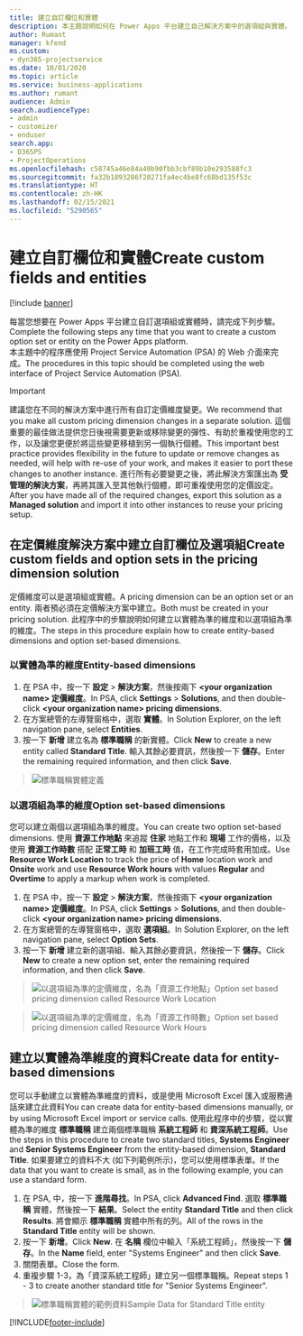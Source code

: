 ```yaml
---
title: 建立自訂欄位和實體
description: 本主題說明如何在 Power Apps 平台建立自己解決方案中的選項組與實體。
author: Rumant
manager: kfend
ms.custom:
- dyn365-projectservice
ms.date: 10/01/2020
ms.topic: article
ms.service: business-applications
ms.author: rumant
audience: Admin
search.audienceType:
- admin
- customizer
- enduser
search.app:
- D365PS
- ProjectOperations
ms.openlocfilehash: c58745a46e84a40b90fbb3cbf89b10e293588fc3
ms.sourcegitcommit: fa32b1893286f20271fa4ec4be8fc68bd135f53c
ms.translationtype: HT
ms.contentlocale: zh-HK
ms.lasthandoff: 02/15/2021
ms.locfileid: "5290565"
---
```

# <a name="create-custom-fields-and-entities"></a><span data-ttu-id="7141a-103">建立自訂欄位和實體</span><span class="sxs-lookup"><span data-stu-id="7141a-103">Create custom fields and entities</span></span> 

[!include [banner](../includes/psa-now-project-operations.md)]

<span data-ttu-id="7141a-104">每當您想要在 Power Apps 平台建立自訂選項組或實體時，請完成下列步驟。</span><span class="sxs-lookup"><span data-stu-id="7141a-104">Complete the following steps any time that you want to create a custom option set or entity on the Power Apps platform.</span></span>  
<span data-ttu-id="7141a-105">本主題中的程序應使用 Project Service Automation (PSA) 的 Web 介面來完成。</span><span class="sxs-lookup"><span data-stu-id="7141a-105">The procedures in this topic should be completed using the web interface of Project Service Automation (PSA).</span></span>

> [!IMPORTANT]
> <span data-ttu-id="7141a-106">建議您在不同的解決方案中進行所有自訂定價維度變更。</span><span class="sxs-lookup"><span data-stu-id="7141a-106">We recommend that you make all custom pricing dimension changes in a separate solution.</span></span> <span data-ttu-id="7141a-107">這個重要的最佳做法提供您日後視需要更新或移除變更的彈性、有助於重複使用您的工作，以及讓您更便於將這些變更移植到另一個執行個體。</span><span class="sxs-lookup"><span data-stu-id="7141a-107">This important best practice provides flexibility in the future to update or remove changes as needed, will help with re-use of your work, and makes it easier to port these changes to another instance.</span></span> <span data-ttu-id="7141a-108">進行所有必要變更之後，將此解決方案匯出為 **受管理的解決方案**，再將其匯入至其他執行個體，即可重複使用您的定價設定。</span><span class="sxs-lookup"><span data-stu-id="7141a-108">After you have made all of the required changes, export this solution as a **Managed solution** and import it into other instances to reuse your pricing setup.</span></span>

  
## <a name="create-custom-fields-and-option-sets-in-the-pricing-dimension-solution"></a><span data-ttu-id="7141a-109">在定價維度解決方案中建立自訂欄位及選項組</span><span class="sxs-lookup"><span data-stu-id="7141a-109">Create custom fields and option sets in the pricing dimension solution</span></span>

<span data-ttu-id="7141a-110">定價維度可以是選項組或實體。</span><span class="sxs-lookup"><span data-stu-id="7141a-110">A pricing dimension can be an option set or an entity.</span></span> <span data-ttu-id="7141a-111">兩者預必須在定價解決方案中建立。</span><span class="sxs-lookup"><span data-stu-id="7141a-111">Both must be created in your pricing solution.</span></span> <span data-ttu-id="7141a-112">此程序中的步驟說明如何建立以實體為準的維度和以選項組為準的維度。</span><span class="sxs-lookup"><span data-stu-id="7141a-112">The steps in this procedure explain how to create entity-based dimensions and option set-based dimensions.</span></span>

### <a name="entity-based-dimensions"></a><span data-ttu-id="7141a-113">以實體為準的維度</span><span class="sxs-lookup"><span data-stu-id="7141a-113">Entity-based dimensions</span></span>

1. <span data-ttu-id="7141a-114">在 PSA 中，按一下 **設定** > **解決方案**，然後按兩下 **\<your organization name> 定價維度**。</span><span class="sxs-lookup"><span data-stu-id="7141a-114">In PSA, click **Settings** > **Solutions**, and then double-click **\<your organization name> pricing dimensions**.</span></span>
2. <span data-ttu-id="7141a-115">在方案總管的左導覽窗格中，選取 **實體**。</span><span class="sxs-lookup"><span data-stu-id="7141a-115">In Solution Explorer, on the left navigation pane, select **Entities**.</span></span>
3. <span data-ttu-id="7141a-116">按一下 **新增** 建立名為 **標準職稱** 的新實體。</span><span class="sxs-lookup"><span data-stu-id="7141a-116">Click **New** to create a new entity called **Standard Title**.</span></span> <span data-ttu-id="7141a-117">輸入其餘必要資訊，然後按一下 **儲存**。</span><span class="sxs-lookup"><span data-stu-id="7141a-117">Enter the remaining required information, and then click **Save**.</span></span>

> ![標準職稱實體定義](media/Standard-Title-entity-definition.png)


### <a name="option-set-based-dimensions"></a><span data-ttu-id="7141a-119">以選項組為準的維度</span><span class="sxs-lookup"><span data-stu-id="7141a-119">Option set-based dimensions</span></span> 
<span data-ttu-id="7141a-120">您可以建立兩個以選項組為準的維度。</span><span class="sxs-lookup"><span data-stu-id="7141a-120">You can create two option set-based dimensions.</span></span> <span data-ttu-id="7141a-121">使用 **資源工作地點** 來追蹤 **住家** 地點工作和 **現場** 工作的價格，以及使用 **資源工作時數** 搭配 **正常工時** 和 **加班工時** 值，在工作完成時套用加成。</span><span class="sxs-lookup"><span data-stu-id="7141a-121">Use **Resource Work Location** to track the price of **Home** location work and **Onsite** work and use **Resource Work hours** with values **Regular** and **Overtime** to apply a markup when work is completed.</span></span>


1. <span data-ttu-id="7141a-122">在 PSA 中，按一下 **設定** > **解決方案**，然後按兩下 **\<your organization name> 定價維度**。</span><span class="sxs-lookup"><span data-stu-id="7141a-122">In PSA, click **Settings** > **Solutions**, and then double-click  **\<your organization name> pricing dimensions**.</span></span> 
2. <span data-ttu-id="7141a-123">在方案總管的左導覽窗格中，選取 **選項組**。</span><span class="sxs-lookup"><span data-stu-id="7141a-123">In Solution Explorer, on the left navigation pane, select  **Option Sets**.</span></span> 
3. <span data-ttu-id="7141a-124">按一下 **新增** 建立新的選項組、輸入其餘必要資訊，然後按一下 **儲存**。</span><span class="sxs-lookup"><span data-stu-id="7141a-124">Click **New** to create a new option set, enter the remaining required information, and then click **Save**.</span></span>

> ![<span data-ttu-id="7141a-125">以選項組為準的定價維度，名為「資源工作地點」</span><span class="sxs-lookup"><span data-stu-id="7141a-125">Option set based pricing dimension called Resource Work Location</span></span> ](media/Option-set-PD-called-Resource-Work-Location.png)

> ![<span data-ttu-id="7141a-126">以選項組為準的定價維度，名為「資源工作時數」</span><span class="sxs-lookup"><span data-stu-id="7141a-126">Option set based pricing dimension called Resource Work Hours</span></span> ](media/Option-set-PD-called-Resource-Work-Hours.PNG)


## <a name="create-data-for-entity-based-dimensions"></a><span data-ttu-id="7141a-127">建立以實體為準維度的資料</span><span class="sxs-lookup"><span data-stu-id="7141a-127">Create data for entity-based dimensions</span></span>

<span data-ttu-id="7141a-128">您可以手動建立以實體為準維度的資料，或是使用 Microsoft Excel 匯入或服務通話來建立此資料</span><span class="sxs-lookup"><span data-stu-id="7141a-128">You can create data for entity-based dimensions manually, or by using Microsoft Excel import or service calls.</span></span> <span data-ttu-id="7141a-129">使用此程序中的步驟，從以實體為準的維度 **標準職稱** 建立兩個標準職稱 **系統工程師** 和 **資深系統工程師**。</span><span class="sxs-lookup"><span data-stu-id="7141a-129">Use the steps in this procedure to create two standard titles, **Systems Engineer** and **Senior Systems Engineer** from the entity-based dimension, **Standard Title**.</span></span> <span data-ttu-id="7141a-130">如果要建立的資料不大 (如下列範例所示)，您可以使用標準表單。</span><span class="sxs-lookup"><span data-stu-id="7141a-130">If the data that you want to create is small, as in the following example, you can use a standard form.</span></span>

1. <span data-ttu-id="7141a-131">在 PSA, 中，按一下 **進階尋找**。</span><span class="sxs-lookup"><span data-stu-id="7141a-131">In PSA, click **Advanced Find**.</span></span> <span data-ttu-id="7141a-132">選取 **標準職稱** 實體，然後按一下 **結果**。</span><span class="sxs-lookup"><span data-stu-id="7141a-132">Select the entity **Standard Title** and then click **Results**.</span></span> <span data-ttu-id="7141a-133">將會顯示 **標準職稱** 實體中所有的列。</span><span class="sxs-lookup"><span data-stu-id="7141a-133">All of the rows in the **Standard Title** entity will be shown.</span></span>
2. <span data-ttu-id="7141a-134">按一下 **新增**。</span><span class="sxs-lookup"><span data-stu-id="7141a-134">Click **New**.</span></span> <span data-ttu-id="7141a-135">在 **名稱** 欄位中輸入「系統工程師」，然後按一下 **儲存**。</span><span class="sxs-lookup"><span data-stu-id="7141a-135">In the **Name** field, enter "Systems Engineer" and then click **Save**.</span></span>
3. <span data-ttu-id="7141a-136">關閉表單。</span><span class="sxs-lookup"><span data-stu-id="7141a-136">Close the form.</span></span> 
4. <span data-ttu-id="7141a-137">重複步驟 1-3，為「資深系統工程師」建立另一個標準職稱。</span><span class="sxs-lookup"><span data-stu-id="7141a-137">Repeat steps 1 - 3 to create another standard title for "Senior Systems Engineer".</span></span>

> ![<span data-ttu-id="7141a-138">標準職稱實體的範例資料</span><span class="sxs-lookup"><span data-stu-id="7141a-138">Sample Data for Standard Title entity</span></span> ](media/ST-data.png)




[!INCLUDE[footer-include](../includes/footer-banner.md)]